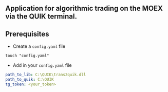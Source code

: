 ## Application for algorithmic trading on the MOEX via the QUIK terminal.
## Prerequisites
* Create a `config.yaml` file
```
touch "config.yaml"
```
* Add in your `config.yaml` file
```yaml
path_to_lib: C:\QUIK\trans2quik.dll
path_to_quik: C:\QUIK
tg_token: <your_token>
```
